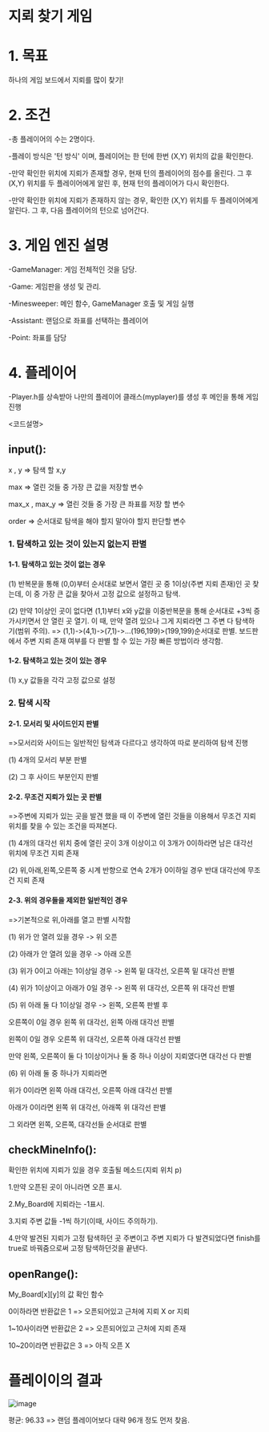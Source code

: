 # 지뢰 찾기 게임

# 1. 목표
하나의 게임 보드에서 지뢰를 많이 찾기!


# 2. 조건
-총 플레이어의 수는 2명이다.

-플레이 방식은 '턴 방식' 이며, 플레이어는 한 턴에 한번 (X,Y) 위치의 값을 확인한다.

-만약 확인한 위치에 지뢰가 존재할 경우, 현재 턴의 플레이어의 점수를 올린다. 
 그 후 (X,Y) 위치를 두 플레이어에게 알린 후, 현재 턴의 플레이어가 다시 확인한다.
 
-만약 확인한 위치에 지뢰가 존재하지 않는 경우, 확인한 (X,Y) 위치를 두 플레이어에게 알린다.
 그 후, 다음 플레이어의 턴으로 넘어간다.


# 3. 게임 엔진 설명
-GameManager: 게임 전체적인 것을 담당.

-Game: 게임판을 생성 및 관리.

-Minesweeper: 메인 함수, GameManager 호출 및 게임 실행

-Assistant: 랜덤으로 좌표를 선택하는 플레이어

-Point: 좌표를 담당


# 4. 플레이어
-Player.h를 상속받아 나만의 플레이어 클래스(myplayer)를 생성 후 메인을 통해 게임 진행


<코드설명>

## input():

 x , y => 탐색 할 x,y
 
 max => 열린 것들 중 가장 큰 값을 저장할 변수
 
 max_x , max_y => 열린 것들 중 가장 큰 좌표를 저장 할 변수
 
 order => 순서대로 탐색을 해야 할지 말아야 할지 판단할 변수
 
### 1. 탐색하고 있는 것이 있는지 없는지 판별

#### 1-1. 탐색하고 있는 것이 없는 경우
 
  (1) 반복문을 통해 (0,0)부터 순서대로 보면서 열린 곳 중 1이상(주변 지뢰 존재)인 곳 찾는데,
  이 중 가장 큰 값을 찾아서 고정 값으로 설정하고 탐색.
 
  (2) 만약 1이상인 곳이 없다면 (1,1)부터 x와 y값을 이중반복문을 통해 순서대로 +3씩
  증가시키면서 안 열린 곳 열기.
  이 때, 만약 열려 있으나 그게 지뢰라면 그 주변 다 탐색하기(범위 주의).
  => (1,1)->(4,1)->(7,1)->...(196,199)>(199,199)순서대로 판별. 보드판에서 주변 지뢰 존재
  여부를 다 판별 할 수 있는 가장 빠른 방법이라 생각함.

#### 1-2. 탐색하고 있는 것이 있는 경우
 
  (1) x,y 값들을 각각 고정 값으로 설정
 
### 2. 탐색 시작
 
#### 2-1. 모서리 및 사이드인지 판별
 =>모서리와 사이드는 일반적인 탐색과 다르다고 생각하여 따로 분리하여 탐색 진행
 
 (1) 4개의 모서리 부분 판별
 
 (2) 그 후 사이드 부분인지 판별
 
#### 2-2. 무조건 지뢰가 있는 곳 판별
 =>주변에 지뢰가 있는 곳을 발견 했을 때 이 주변에 열린 것들을 이용해서 무조건 지뢰
위치를 찾을 수 있는 조건을 따져본다.
 
 (1) 4개의 대각선 위치 중에 열린 곳이 3개 이상이고 이 3개가 0이하라면 남은 대각선 위치에
무조건 지뢰 존재
 
 (2) 위,아래,왼쪽,오른쪽 중 시계 반향으로 연속 2개가 0이하일 경우 반대 대각선에 무조건 지뢰
존재
 
#### 2-3. 위의 경우들을 제외한 일반적인 경우
 =>기본적으로 위,아래를 열고 판별 시작함
 
 (1) 위가 안 열려 있을 경우 -> 위 오픈
 
 (2) 아래가 안 열려 있을 경우 -> 아래 오픈

 (3) 위가 0이고 아래는 1이상일 경우 -> 왼쪽 밑 대각선, 오른쪽 밑 대각선 판별
 
 (4) 위가 1이상이고 아래가 0일 경우 -> 왼쪽 위 대각선, 오른쪽 위 대각선 판별
 
 (5) 위 아래 둘 다 1이상일 경우 -> 왼쪽, 오른쪽 판별 후
 
 오른쪽이 0일 경우 왼쪽 위 대각선, 왼쪽 아래 대각선 판별
 
 왼쪽이 0일 경우 오른쪽 위 대각선, 오른쪽 아래 대각선 판별
 
 만약 왼쪽, 오른쪽이 둘 다 1이상이거나 둘 중 하나 이상이 지뢰였다면 대각선 다 판별
 
 (6) 위 아래 둘 중 하나가 지뢰라면
 
 위가 0이라면 왼쪽 아래 대각선, 오른쪽 아래 대각선 판별
 
 아래가 0이라면 왼쪽 위 대각선, 아래쪽 위 대각선 판별

 그 외라면 왼쪽, 오른쪽, 대각선들 순서대로 판별


## checkMineInfo():
확인한 위치에 지뢰가 있을 경우 호출될 메소드(지뢰 위치 p)

1.만약 오픈된 곳이 아니라면 오픈 표시.

2.My_Board에 지뢰라는 -1표시.

3.지뢰 주변 값들 -1씩 하기(이때, 사이드 주의하기).

4.만약 발견된 지뢰가 고정 탐색하던 곳 주변이고 주변 지뢰가 다 발견되었다면 finish를 true로
바꿔줌으로써 고정 탐색하던것을 끝낸다.


## openRange():
My_Board[x][y]의 값 확인 함수

0이하라면 반환값은 1 => 오픈되어있고 근처에 지뢰 X or 지뢰

1~10사이라면 반환값은 2 => 오픈되어있고 근처에 지뢰 존재

10~20이라면 반환값은 3 => 아직 오픈 X


# 플레이이의 결과

![image](https://user-images.githubusercontent.com/22833414/132138145-70f63e2d-837c-4cbf-9ec6-7711a2e5c33a.png)

평균: 96.33 => 랜덤 플레이어보다 대략 96개 정도 먼저 찾음.
